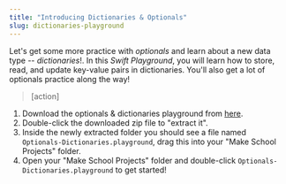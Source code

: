 ```yaml
---
title: "Introducing Dictionaries & Optionals"
slug: dictionaries-playground
---
```


Let's get some more practice with _optionals_ and learn about a new data type -- _dictionaries_!. In this _Swift Playground_, you will learn how to store, read, and update key-value pairs in dictionaries. You'll also get a lot of optionals practice along the way!

> [action]
>
1. Download the optionals & dictionaries playground from [here](https://github.com/MakeSchool-Tutorials/Intro-Optionals-Dictionaries-Playground/archive/swift4.zip).
1. Double-click the downloaded zip file to "extract it".
1. Inside the newly extracted folder you should see a file named `Optionals-Dictionaries.playground`, drag this into your "Make School Projects" folder.
1. Open your "Make School Projects" folder and double-click `Optionals-Dictionaries.playground` to get started!
